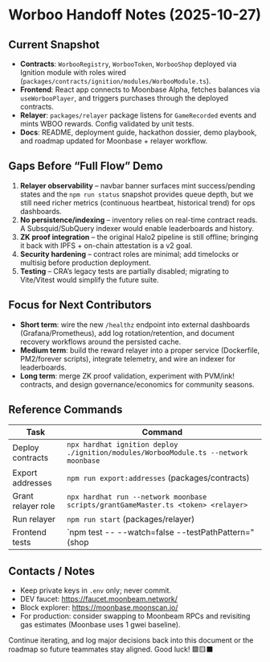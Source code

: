 # Worboo Handoff Notes (2025-10-27)

## Current Snapshot

- **Contracts**: `WorbooRegistry`, `WorbooToken`, `WorbooShop` deployed via Ignition module with roles wired (`packages/contracts/ignition/modules/WorbooModule.ts`).
- **Frontend**: React app connects to Moonbase Alpha, fetches balances via `useWorbooPlayer`, and triggers purchases through the deployed contracts.
- **Relayer**: `packages/relayer` package listens for `GameRecorded` events and mints WBOO rewards. Config validated by unit tests.
- **Docs**: README, deployment guide, hackathon dossier, demo playbook, and roadmap updated for Moonbase + relayer workflow.

## Gaps Before “Full Flow” Demo

1. **Relayer observability** – navbar banner surfaces mint success/pending states and the `npm run status` snapshot provides queue depth, but we still need richer metrics (continuous heartbeat, historical trend) for ops dashboards.
2. **No persistence/indexing** – inventory relies on real-time contract reads. A Subsquid/SubQuery indexer would enable leaderboards and history.
3. **ZK proof integration** – the original Halo2 pipeline is still offline; bringing it back with IPFS + on-chain attestation is a v2 goal.
4. **Security hardening** – contract roles are minimal; add timelocks or multisig before production deployment.
5. **Testing** – CRA’s legacy tests are partially disabled; migrating to Vite/Vitest would simplify the future suite.

## Focus for Next Contributors

- **Short term**: wire the new `/healthz` endpoint into external dashboards (Grafana/Prometheus), add log rotation/retention, and document recovery workflows around the persisted cache.
- **Medium term**: build the reward relayer into a proper service (Dockerfile, PM2/forever scripts), integrate telemetry, and wire an indexer for leaderboards.
- **Long term**: merge ZK proof validation, experiment with PVM/ink! contracts, and design governance/economics for community seasons.

## Reference Commands

| Task | Command |
| --- | --- |
| Deploy contracts | `npx hardhat ignition deploy ./ignition/modules/WorbooModule.ts --network moonbase` |
| Export addresses | `npm run export:addresses` (packages/contracts) |
| Grant relayer role | `npx hardhat run --network moonbase scripts/grantGameMaster.ts <token> <relayer>` |
| Run relayer | `npm run start` (packages/relayer) |
| Frontend tests | `npm test -- --watch=false --testPathPattern="(shop|contracts|words)"` |

## Contacts / Notes

- Keep private keys in `.env` only; never commit.
- DEV faucet: https://faucet.moonbeam.network/
- Block explorer: https://moonbase.moonscan.io/
- For production: consider swapping to Moonbeam RPCs and revisiting gas estimates (Moonbase uses 1 gwei baseline).

Continue iterating, and log major decisions back into this document or the roadmap so future teammates stay aligned. Good luck! 🟩🟨⬛
